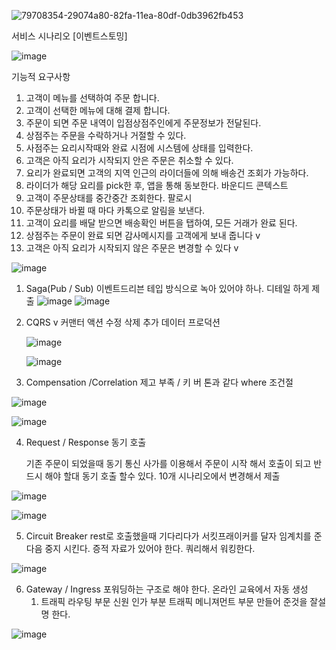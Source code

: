 ![79708354-29074a80-82fa-11ea-80df-0db3962fb453](https://user-images.githubusercontent.com/119610308/205784843-706ff400-2229-45a2-8828-ec81e10c6674.png)

서비스 시나리오
[이벤트스토밍]


   ![image](https://user-images.githubusercontent.com/119610308/206396835-12d9328e-a444-4c5d-a85c-774df056084b.png)

   
   
   
   기능적 요구사항
   
   1. 고객이 메뉴를 선택하여 주문 합니다.
   2. 고객이 선택한 메뉴에 대해 결제 합니다.
   3. 주문이 되면 주문 내역이 입점상점주인에게 주문정보가 전달된다.
   4. 상점주는 주문을 수락하거나 거절할 수 있다.
   5. 사점주는 요리시작때와 완료 시점에 시스템에 상태를 입력한다.
   6. 고객은 아직 요리가 시작되지 안은 주문은 취소할 수 있다.
   7. 요리가 완료되면 고객의 지역 인근의 라이더들에 의해 배송건 조회가 가능하다.
   8. 라이더가 해당 요리를 pick한 후, 앱을 통해 동보한다. 바운디드 콘텍스트
   9. 고객이 주문상태를 중간중간 조회한다. 팔로시
   10. 주문상태가 바뀔 때 마다 카톡으로 알림을 보낸다.
   11. 고객이 요리를 배달 받으면 배송확인 버튼을 탭하여, 모든 거래가 완료 된다.
   12. 상점주는 주문이 완료 되면 감사메시지를 고객에게 보내 줍니다 v
   13. 고객은 아직 요리가 시작되지 않은 주문은 변경할 수 있다 v
   
   
   
  ![image](https://user-images.githubusercontent.com/119610308/206397293-f55fe4f5-17d1-4d24-934c-bf6c3310d050.png)










1. Saga(Pub / Sub)  이벤트드리븐 테입 방식으로 녹아 있어야 하나. 디테일 하게 제출
   ![image](https://user-images.githubusercontent.com/119610308/205851112-63dcc89e-e642-4529-acee-71b8eb1faa88.png)
   ![image](https://user-images.githubusercontent.com/119610308/205850522-3ed0c50c-a01c-4881-a21c-33722fe22986.png)



   

2. CQRS  v
   커맨터 액션 수정 삭제 추가
   데이터 프로덕션  
   
        

	![image](https://user-images.githubusercontent.com/119610308/205808923-099a7142-3ecc-43fa-bef7-56f4d9390ed9.png)

	![image](https://user-images.githubusercontent.com/119610308/205808637-63621501-bda8-45e2-b1e7-698be6bc8355.png)


	
	
   
3. Compensation /Correlation
   제고 부족   / 키 버 톤과 같다 where 조건절
   
 ![image](https://user-images.githubusercontent.com/119610308/205835624-a163eebe-976b-4f53-8976-1140e4fbe4b7.png)
  
 ![image](https://user-images.githubusercontent.com/119610308/205835557-a16dd591-baf1-4bf5-9ecd-be3129f25964.png)

 


4. Request / Response
   동기 호출
   
   기존 주문이 되었을때 동기 통신
   사가를 이용해서 주문이 시작 해서 호출이 되고
   반드시 해야 할대 동기 호출 할수 있다.
   10개 시나리오에서 변경해서 제출
   
![image](https://user-images.githubusercontent.com/119610308/205857455-ec7c53da-b07e-40c1-94a8-be97bea70852.png)
   
![image](https://user-images.githubusercontent.com/119610308/205857237-8ea3b85b-02b9-46ed-b55c-6b9c8cb6714c.png)


   
   
   

5. Circuit Breaker
   rest로 호출했을때 기다리다가 서킷프래이커를 달자 임계치를 준다음 중지 시킨다.
   증적 자료가 있어야 한다.
   쿼리해서 워킹한다.
   
![image](https://user-images.githubusercontent.com/119610308/205837628-3882cf09-79e2-4457-9a96-0f04c4c1ea7d.png)
   
   
6. Gateway / Ingress
   포워딩하는 구조로 해야 한다. 온라인 교육에서 자동 생성
   1. 트래픽 라우팅 부문 신원 인가 부분 트래픽 메니져먼트 부문
      만들어 준것을 잘설명 한다.
	  
![image](https://user-images.githubusercontent.com/119610308/205837938-56897f6f-632a-41d9-9c7c-e1f3f1ee0e7b.png)


